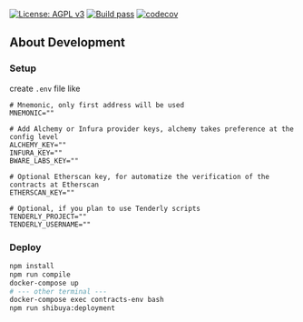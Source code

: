 [![License: AGPL v3](https://img.shields.io/badge/License-AGPL%20v3-blue.svg)](https://www.gnu.org/licenses/agpl-3.0)
[![Build pass](https://github.com/starlay-finance/starlay-stake/actions/workflows/node.js.yml/badge.svg)](https://github.com/starlay-finance/starlay-stake/actions/workflows/node.js.yml)
[![codecov](https://codecov.io/gh/starlay-finance/starlay-stake/branch/master/graph/badge.svg?token=0rtEtFEtgN)](https://codecov.io/gh/starlay-finance/starlay-stake/)

## About Development

### Setup

create `.env` file like

```env
# Mnemonic, only first address will be used
MNEMONIC=""

# Add Alchemy or Infura provider keys, alchemy takes preference at the config level
ALCHEMY_KEY=""
INFURA_KEY=""
BWARE_LABS_KEY=""

# Optional Etherscan key, for automatize the verification of the contracts at Etherscan
ETHERSCAN_KEY=""

# Optional, if you plan to use Tenderly scripts
TENDERLY_PROJECT=""
TENDERLY_USERNAME=""
```

### Deploy

```bash
npm install
npm run compile
docker-compose up
# --- other terminal ---
docker-compose exec contracts-env bash
npm run shibuya:deployment
```
